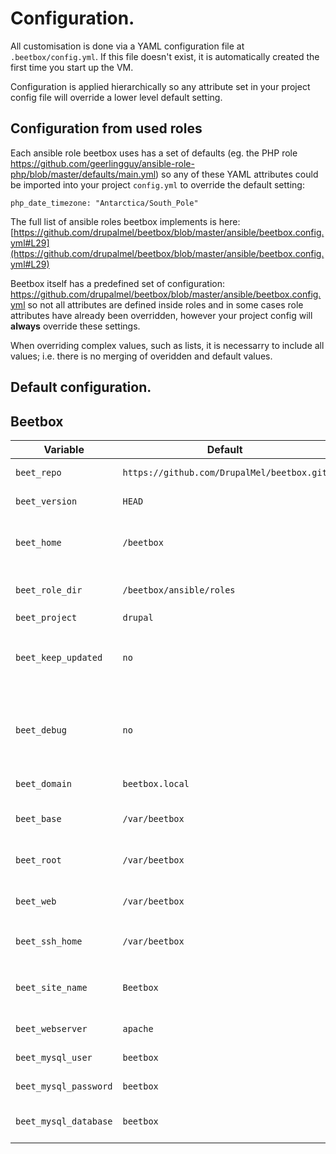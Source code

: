 # Configuration.

All customisation is done via a YAML configuration file at `.beetbox/config.yml`. If this file doesn't exist, it is automatically created the first time you start up the VM.

Configuration is applied hierarchically so any attribute set in your project config file will override a lower level default setting.

## Configuration from used roles
Each ansible role beetbox uses has a set of defaults (eg. the PHP role  https://github.com/geerlingguy/ansible-role-php/blob/master/defaults/main.yml)
so any of these YAML attributes could be imported into your project `config.yml` to override the default setting:
```
php_date_timezone: "Antarctica/South_Pole"
```

The full list of ansible roles beetbox implements is here: [https://github.com/drupalmel/beetbox/blob/master/ansible/beetbox.config.yml#L29](https://github.com/drupalmel/beetbox/blob/master/ansible/beetbox.config.yml#L29)

Beetbox itself has a predefined set of configuration: https://github.com/drupalmel/beetbox/blob/master/ansible/beetbox.config.yml
so not all attributes are defined inside roles and in some cases role attributes have already been overridden, however your project config will **always** override these settings.

When overriding complex values, such as lists, it is necessarry to include all values; i.e. there is no merging of overidden and default values.

## Default configuration.

Beetbox
-----------------
Variable | Default  | Description
--------------------- | ---------     | ----------
`beet_repo`           | `https://github.com/DrupalMel/beetbox.git` | git project URL
`beet_version`        | `HEAD` | git project version
`beet_home`           | `/beetbox` | path to beetbox repo inside VM
`beet_role_dir`       | `/beetbox/ansible/roles` | path to ansible roles inside VM
`beet_project`        | `drupal` |
`beet_keep_updated`   | `no` | update beetbox repo inside VM before provisioning
`beet_debug`          | `no` | mount ansible directory inside VM for development
`beet_domain`         | `beetbox.local` | local domain for the VM
`beet_base`           | `/var/beetbox` | project mount point inside VM
`beet_root`           | `/var/beetbox` | path to project root insdie VM
`beet_web`            | `/var/beetbox` | path to docroot inside VM
`beet_ssh_home`       | `/var/beetbox` | entry point when using `vagrant ssh`
`beet_site_name`      | `Beetbox` | name of site, used for automatic installations
`beet_webserver`      | `apache` | webserver type
`beet_mysql_user`     | `beetbox` | mysql username
`beet_mysql_password` | `beetbox` | mysql password
`beet_mysql_database` | `beetbox` | mysql database name

